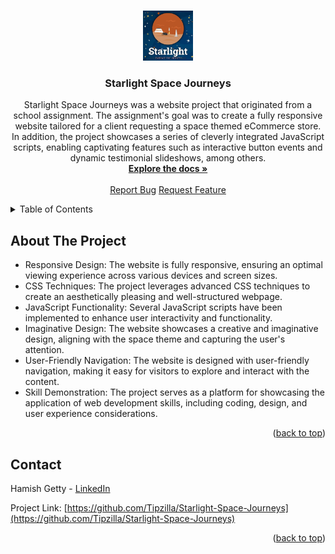 <a name="readme-top"></a>

<!-- PROJECT LOGO -->
<br />
<div align="center">
  <a href="https://github.com/Tipzilla/Starlight-Space-Journeys">
    <img src="images/logo2.png" alt="Logo" width="80" height="80">
  </a>

<h3 align="center">Starlight Space Journeys</h3>

  <p align="center">
    Starlight Space Journeys was a website project that originated from a school assignment. 
    The assignment's goal was to create a fully responsive website 
    tailored for a client requesting a space themed eCommerce store. In addition, the project showcases a 
    series of cleverly integrated JavaScript scripts, enabling captivating features such as 
    interactive button events and dynamic testimonial slideshows, among others.
    <br />
    <a href="https://github.com/Tipzilla/Starlight-Space-Journeys"><strong>Explore the docs »</strong></a>
    <br />
    <br />
    <a href="https://github.com/Tipzilla/Starlight-Space-Journeys/issues">Report Bug</a>
    <a href="https://github.com/Tipzilla/Starlight-Space-Journeys/issues">Request Feature</a>
  </p>
</div>



<!-- TABLE OF CONTENTS -->
<details>
  <summary>Table of Contents</summary>
  <ol>
    <li><a href="#about-the-project">About The Project</a></li>
    <li><a href="#contact">Contact</a></li>
  </ol>
</details>



<!-- ABOUT THE PROJECT -->
## About The Project

<ul>
                        <li>Responsive Design: The website is fully responsive, ensuring an optimal viewing experience across various devices and screen sizes.</li>
                        <li>CSS Techniques: The project leverages advanced CSS techniques to create an aesthetically pleasing and well-structured webpage.</li>
                        <li>JavaScript Functionality: Several JavaScript scripts have been implemented to enhance user interactivity and functionality. </li>
                        <li>Imaginative Design: The website showcases a creative and imaginative design, aligning with the space theme and capturing the user's attention.</li>
                        <li>User-Friendly Navigation: The website is designed with user-friendly navigation, making it easy for visitors to explore and interact with the content.</li>
                        <li>Skill Demonstration: The project serves as a platform for showcasing the application of web development skills, including coding, design, and user experience considerations.</li>
</ul>

<p align="right">(<a href="#readme-top">back to top</a>)</p>



<!-- CONTACT -->
## Contact

Hamish Getty - [LinkedIn](https://www.linkedin.com/in/hamish-getty-596894269/)

Project Link: [https://github.com/Tipzilla/Starlight-Space-Journeys](https://github.com/Tipzilla/Starlight-Space-Journeys)

<p align="right">(<a href="#readme-top">back to top</a>)</p>

